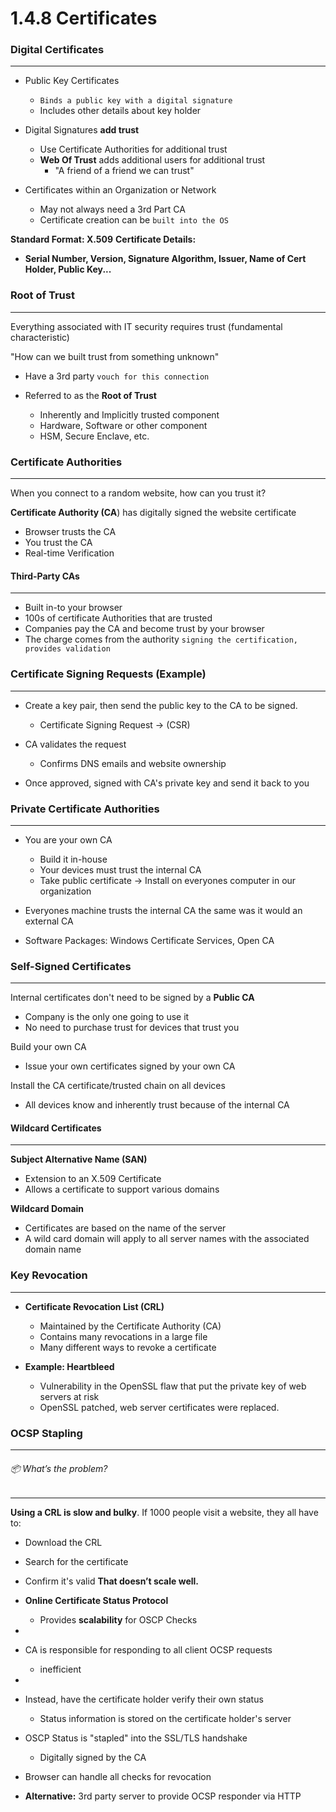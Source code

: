 
# 1.4.8 Certificates

### Digital Certificates
-----
- Public Key Certificates
	- `Binds a public key with a digital signature`
	- Includes other details about key holder

- Digital Signatures **add trust**
	- Use Certificate Authorities for additional trust
	- **Web Of Trust** adds additional users for additional trust
		- "A friend of a friend we can trust"

- Certificates within an Organization or Network 
	- May not always need a 3rd Part CA
	- Certificate creation can be `built into the OS`

**Standard Format: X.509**
**Certificate Details:** 
- **Serial Number, Version, Signature Algorithm, Issuer, Name of Cert Holder, Public Key...**


### Root of Trust
-----
Everything associated with IT security requires trust (fundamental characteristic)

"How can we built trust from something unknown"
- Have a 3rd party `vouch for this connection`

- Referred to as the **Root of Trust**
	- Inherently and Implicitly trusted component
	- Hardware, Software or other component
	- HSM, Secure Enclave, etc.


### Certificate Authorities
---
When you connect to a random website, how can you trust it?

**Certificate Authority (CA**) has digitally signed the website certificate
- Browser trusts the CA
- You trust the CA
- Real-time Verification


#### Third-Party CAs
------
- Built in-to your browser
- 100s of certificate Authorities that are trusted
- Companies pay the CA and become trust by your browser
- The charge comes from the authority `signing the certification, provides validation`


### Certificate Signing Requests (Example)
---
- Create a key pair, then send the public key to the CA to be signed.
	- Certificate Signing Request -> (CSR)


- CA validates the request
	- Confirms DNS emails and website ownership

- Once approved, signed with CA's private key and send it back to you



### Private Certificate Authorities
---
- You are your own CA
	- Build it in-house
	- Your devices must trust the internal CA
	- Take public certificate -> Install on everyones computer in our organization

- Everyones machine trusts the internal CA the same was it would an external CA

- Software Packages: Windows Certificate Services, Open CA


### Self-Signed Certificates
----
Internal certificates don't need to be signed by a **Public CA**
- Company is the only one going to use it
- No need to purchase trust for devices that trust you

Build your own CA
- Issue your own certificates signed by your own CA

Install the CA certificate/trusted chain on all devices
- All devices know and inherently trust because of the internal CA


#### Wildcard Certificates
-----
**Subject Alternative Name (SAN)**
- Extension to an X.509 Certificate
- Allows a certificate to support various domains

**Wildcard Domain**
- Certificates are based on the name of the server
- A wild card domain will apply to all server names with the associated domain name


### Key Revocation
----
- **Certificate Revocation List (CRL)**
	- Maintained by the Certificate Authority (CA)
	- Contains many revocations in a large file
	- Many different ways to revoke a certificate

- **Example: Heartbleed**
	- Vulnerability in the OpenSSL flaw that put the private key of web servers at risk
	- OpenSSL patched, web server certificates were replaced.



### OCSP Stapling
----
###### 📦 What’s the problem?
----
**Using a CRL is slow and bulky**. If 1000 people visit a website, they all have to:
- Download the CRL
- Search for the certificate
- Confirm it's valid
**That doesn’t scale well.**

- **Online Certificate Status Protocol**
	- Provides **scalability** for OSCP Checks
- 
- CA is responsible for responding to all client OCSP requests
	- inefficient
- 
- Instead, have the certificate holder verify their own status
	- Status information is stored on the certificate holder's server

- OSCP Status is "stapled" into the SSL/TLS handshake
	- Digitally signed by the CA

- Browser can handle all checks for revocation

- **Alternative:** 3rd party server to provide OCSP responder via HTTP

